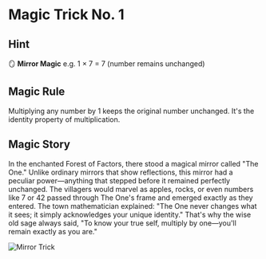 # Magic Trick No. 1

## Hint

🪞 **Mirror Magic** e.g. 1 × 7 = 7 (number remains unchanged)

## Magic Rule

Multiplying any number by 1 keeps the original number unchanged. It's the identity property of multiplication.

## Magic Story

In the enchanted Forest of Factors, there stood a magical mirror called "The One." Unlike ordinary mirrors that show reflections, this mirror had a peculiar power—anything that stepped before it remained perfectly unchanged. The villagers would marvel as apples, rocks, or even numbers like 7 or 42 passed through The One's frame and emerged exactly as they entered. The town mathematician explained: "The One never changes what it sees; it simply acknowledges your unique identity." That's why the wise old sage always said, "To know your true self, multiply by one—you'll remain exactly as you are."

![Mirror Trick](1.png "The Mirror Trick!")
